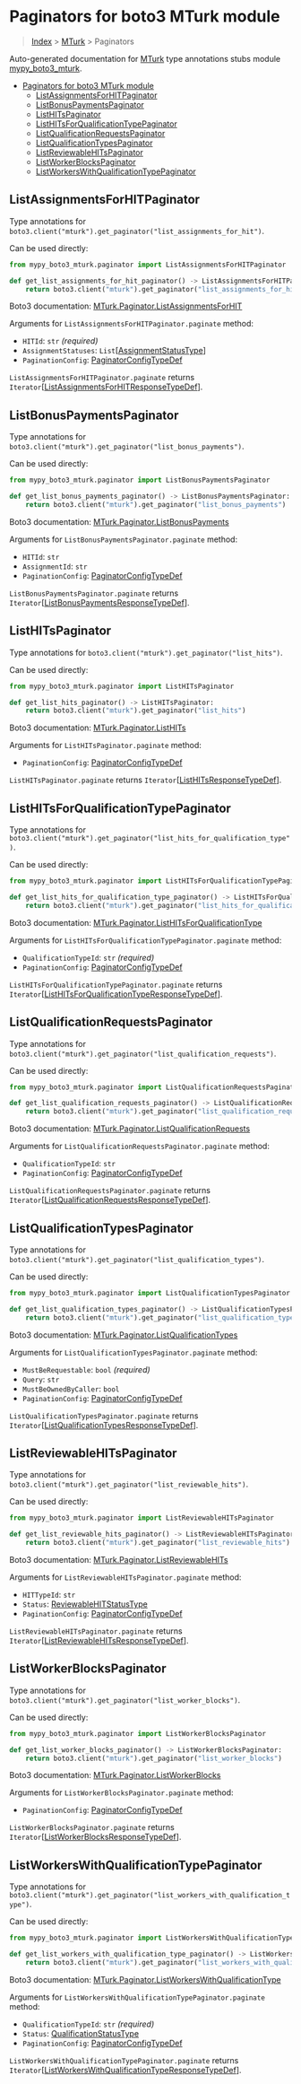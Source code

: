 # Paginators for boto3 MTurk module

> [Index](..) > [MTurk](.) > Paginators

Auto-generated documentation for
[MTurk](https://boto3.amazonaws.com/v1/documentation/api/1.17.78/reference/services/mturk.html#MTurk)
type annotations stubs module
[mypy_boto3_mturk](https://pypi.org/project/mypy-boto3-mturk/).

- [Paginators for boto3 MTurk module](#paginators-for-boto3-mturk-module)
  - [ListAssignmentsForHITPaginator](#listassignmentsforhitpaginator)
  - [ListBonusPaymentsPaginator](#listbonuspaymentspaginator)
  - [ListHITsPaginator](#listhitspaginator)
  - [ListHITsForQualificationTypePaginator](#listhitsforqualificationtypepaginator)
  - [ListQualificationRequestsPaginator](#listqualificationrequestspaginator)
  - [ListQualificationTypesPaginator](#listqualificationtypespaginator)
  - [ListReviewableHITsPaginator](#listreviewablehitspaginator)
  - [ListWorkerBlocksPaginator](#listworkerblockspaginator)
  - [ListWorkersWithQualificationTypePaginator](#listworkerswithqualificationtypepaginator)

## ListAssignmentsForHITPaginator

Type annotations for
`boto3.client("mturk").get_paginator("list_assignments_for_hit")`.

Can be used directly:

```python
from mypy_boto3_mturk.paginator import ListAssignmentsForHITPaginator

def get_list_assignments_for_hit_paginator() -> ListAssignmentsForHITPaginator:
    return boto3.client("mturk").get_paginator("list_assignments_for_hit")
```

Boto3 documentation:
[MTurk.Paginator.ListAssignmentsForHIT](https://boto3.amazonaws.com/v1/documentation/api/1.17.78/reference/services/mturk.html#MTurk.Paginator.ListAssignmentsForHIT)

Arguments for `ListAssignmentsForHITPaginator.paginate` method:

- `HITId`: `str` *(required)*
- `AssignmentStatuses`:
  `List`\[[AssignmentStatusType](./literals.md#assignmentstatustype)\]
- `PaginationConfig`:
  [PaginatorConfigTypeDef](./type_defs.md#paginatorconfigtypedef)

`ListAssignmentsForHITPaginator.paginate` returns
`Iterator`\[[ListAssignmentsForHITResponseTypeDef](./type_defs.md#listassignmentsforhitresponsetypedef)\].

## ListBonusPaymentsPaginator

Type annotations for
`boto3.client("mturk").get_paginator("list_bonus_payments")`.

Can be used directly:

```python
from mypy_boto3_mturk.paginator import ListBonusPaymentsPaginator

def get_list_bonus_payments_paginator() -> ListBonusPaymentsPaginator:
    return boto3.client("mturk").get_paginator("list_bonus_payments")
```

Boto3 documentation:
[MTurk.Paginator.ListBonusPayments](https://boto3.amazonaws.com/v1/documentation/api/1.17.78/reference/services/mturk.html#MTurk.Paginator.ListBonusPayments)

Arguments for `ListBonusPaymentsPaginator.paginate` method:

- `HITId`: `str`
- `AssignmentId`: `str`
- `PaginationConfig`:
  [PaginatorConfigTypeDef](./type_defs.md#paginatorconfigtypedef)

`ListBonusPaymentsPaginator.paginate` returns
`Iterator`\[[ListBonusPaymentsResponseTypeDef](./type_defs.md#listbonuspaymentsresponsetypedef)\].

## ListHITsPaginator

Type annotations for `boto3.client("mturk").get_paginator("list_hits")`.

Can be used directly:

```python
from mypy_boto3_mturk.paginator import ListHITsPaginator

def get_list_hits_paginator() -> ListHITsPaginator:
    return boto3.client("mturk").get_paginator("list_hits")
```

Boto3 documentation:
[MTurk.Paginator.ListHITs](https://boto3.amazonaws.com/v1/documentation/api/1.17.78/reference/services/mturk.html#MTurk.Paginator.ListHITs)

Arguments for `ListHITsPaginator.paginate` method:

- `PaginationConfig`:
  [PaginatorConfigTypeDef](./type_defs.md#paginatorconfigtypedef)

`ListHITsPaginator.paginate` returns
`Iterator`\[[ListHITsResponseTypeDef](./type_defs.md#listhitsresponsetypedef)\].

## ListHITsForQualificationTypePaginator

Type annotations for
`boto3.client("mturk").get_paginator("list_hits_for_qualification_type")`.

Can be used directly:

```python
from mypy_boto3_mturk.paginator import ListHITsForQualificationTypePaginator

def get_list_hits_for_qualification_type_paginator() -> ListHITsForQualificationTypePaginator:
    return boto3.client("mturk").get_paginator("list_hits_for_qualification_type")
```

Boto3 documentation:
[MTurk.Paginator.ListHITsForQualificationType](https://boto3.amazonaws.com/v1/documentation/api/1.17.78/reference/services/mturk.html#MTurk.Paginator.ListHITsForQualificationType)

Arguments for `ListHITsForQualificationTypePaginator.paginate` method:

- `QualificationTypeId`: `str` *(required)*
- `PaginationConfig`:
  [PaginatorConfigTypeDef](./type_defs.md#paginatorconfigtypedef)

`ListHITsForQualificationTypePaginator.paginate` returns
`Iterator`\[[ListHITsForQualificationTypeResponseTypeDef](./type_defs.md#listhitsforqualificationtyperesponsetypedef)\].

## ListQualificationRequestsPaginator

Type annotations for
`boto3.client("mturk").get_paginator("list_qualification_requests")`.

Can be used directly:

```python
from mypy_boto3_mturk.paginator import ListQualificationRequestsPaginator

def get_list_qualification_requests_paginator() -> ListQualificationRequestsPaginator:
    return boto3.client("mturk").get_paginator("list_qualification_requests")
```

Boto3 documentation:
[MTurk.Paginator.ListQualificationRequests](https://boto3.amazonaws.com/v1/documentation/api/1.17.78/reference/services/mturk.html#MTurk.Paginator.ListQualificationRequests)

Arguments for `ListQualificationRequestsPaginator.paginate` method:

- `QualificationTypeId`: `str`
- `PaginationConfig`:
  [PaginatorConfigTypeDef](./type_defs.md#paginatorconfigtypedef)

`ListQualificationRequestsPaginator.paginate` returns
`Iterator`\[[ListQualificationRequestsResponseTypeDef](./type_defs.md#listqualificationrequestsresponsetypedef)\].

## ListQualificationTypesPaginator

Type annotations for
`boto3.client("mturk").get_paginator("list_qualification_types")`.

Can be used directly:

```python
from mypy_boto3_mturk.paginator import ListQualificationTypesPaginator

def get_list_qualification_types_paginator() -> ListQualificationTypesPaginator:
    return boto3.client("mturk").get_paginator("list_qualification_types")
```

Boto3 documentation:
[MTurk.Paginator.ListQualificationTypes](https://boto3.amazonaws.com/v1/documentation/api/1.17.78/reference/services/mturk.html#MTurk.Paginator.ListQualificationTypes)

Arguments for `ListQualificationTypesPaginator.paginate` method:

- `MustBeRequestable`: `bool` *(required)*
- `Query`: `str`
- `MustBeOwnedByCaller`: `bool`
- `PaginationConfig`:
  [PaginatorConfigTypeDef](./type_defs.md#paginatorconfigtypedef)

`ListQualificationTypesPaginator.paginate` returns
`Iterator`\[[ListQualificationTypesResponseTypeDef](./type_defs.md#listqualificationtypesresponsetypedef)\].

## ListReviewableHITsPaginator

Type annotations for
`boto3.client("mturk").get_paginator("list_reviewable_hits")`.

Can be used directly:

```python
from mypy_boto3_mturk.paginator import ListReviewableHITsPaginator

def get_list_reviewable_hits_paginator() -> ListReviewableHITsPaginator:
    return boto3.client("mturk").get_paginator("list_reviewable_hits")
```

Boto3 documentation:
[MTurk.Paginator.ListReviewableHITs](https://boto3.amazonaws.com/v1/documentation/api/1.17.78/reference/services/mturk.html#MTurk.Paginator.ListReviewableHITs)

Arguments for `ListReviewableHITsPaginator.paginate` method:

- `HITTypeId`: `str`
- `Status`: [ReviewableHITStatusType](./literals.md#reviewablehitstatustype)
- `PaginationConfig`:
  [PaginatorConfigTypeDef](./type_defs.md#paginatorconfigtypedef)

`ListReviewableHITsPaginator.paginate` returns
`Iterator`\[[ListReviewableHITsResponseTypeDef](./type_defs.md#listreviewablehitsresponsetypedef)\].

## ListWorkerBlocksPaginator

Type annotations for
`boto3.client("mturk").get_paginator("list_worker_blocks")`.

Can be used directly:

```python
from mypy_boto3_mturk.paginator import ListWorkerBlocksPaginator

def get_list_worker_blocks_paginator() -> ListWorkerBlocksPaginator:
    return boto3.client("mturk").get_paginator("list_worker_blocks")
```

Boto3 documentation:
[MTurk.Paginator.ListWorkerBlocks](https://boto3.amazonaws.com/v1/documentation/api/1.17.78/reference/services/mturk.html#MTurk.Paginator.ListWorkerBlocks)

Arguments for `ListWorkerBlocksPaginator.paginate` method:

- `PaginationConfig`:
  [PaginatorConfigTypeDef](./type_defs.md#paginatorconfigtypedef)

`ListWorkerBlocksPaginator.paginate` returns
`Iterator`\[[ListWorkerBlocksResponseTypeDef](./type_defs.md#listworkerblocksresponsetypedef)\].

## ListWorkersWithQualificationTypePaginator

Type annotations for
`boto3.client("mturk").get_paginator("list_workers_with_qualification_type")`.

Can be used directly:

```python
from mypy_boto3_mturk.paginator import ListWorkersWithQualificationTypePaginator

def get_list_workers_with_qualification_type_paginator() -> ListWorkersWithQualificationTypePaginator:
    return boto3.client("mturk").get_paginator("list_workers_with_qualification_type")
```

Boto3 documentation:
[MTurk.Paginator.ListWorkersWithQualificationType](https://boto3.amazonaws.com/v1/documentation/api/1.17.78/reference/services/mturk.html#MTurk.Paginator.ListWorkersWithQualificationType)

Arguments for `ListWorkersWithQualificationTypePaginator.paginate` method:

- `QualificationTypeId`: `str` *(required)*
- `Status`: [QualificationStatusType](./literals.md#qualificationstatustype)
- `PaginationConfig`:
  [PaginatorConfigTypeDef](./type_defs.md#paginatorconfigtypedef)

`ListWorkersWithQualificationTypePaginator.paginate` returns
`Iterator`\[[ListWorkersWithQualificationTypeResponseTypeDef](./type_defs.md#listworkerswithqualificationtyperesponsetypedef)\].
